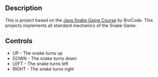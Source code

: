 ## Description
This is project based on the [Java Snake Game Course](https://www.youtube.com/watch?v=bI6e6qjJ8JQ) by BroCode.
This projects implements all standard mechanics of the Snake Game.

## Controls
- UP - The snake turns up
- DOWN -  The snake turns down
- LEFT - The snake turns left
- RIGHT - The snake turns right
